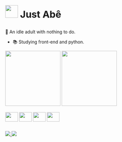 <div> <img  height='40px' width='40px' src= 'https://cdn.discordapp.com/attachments/1204181156862631986/1204589791333715998/70777952.png?ex=65d548aa&is=65c2d3aa&hm=6a3367d094c206ba0579c0a8ef4238601c2aeb12757eed622b8ad4f50a89340c&'><strong style='font-size: 30px'>  Just Abê</strong></div>

##

🍃 An idle adult with nothing to do.

- 📚 Studying front-end and python.

<div style='display: inline-block'>
   <img height='175em' src='https://github-readme-stats.vercel.app/api?username=Abe-isCharlie&show_icons=true&theme=dracula'/>
   <img height='175em' src='https://github-readme-stats.vercel.app/api/top-langs/?username=Abe-isCharlie&show_icons=true&theme=dracula'/>
</div>

<div style='display: inline_block'><br>
   <img align='center' height='30' width='40' src='https://cdn.jsdelivr.net/gh/devicons/devicon@latest/icons/css3/css3-original.svg'>
   <img align='center' height='30' width='40' src='https://cdn.jsdelivr.net/gh/devicons/devicon@latest/icons/html5/html5-original.svg'>
   <img align='center' height='30' width='40' src='https://cdn.jsdelivr.net/gh/devicons/devicon@latest/icons/javascript/javascript-original.svg'>
   <img align='center' height='30' width='40' src='https://cdn.jsdelivr.net/gh/devicons/devicon@latest/icons/python/python-original.svg'>
</div>

##

<div> 
   <a href='https://discordapp.com/users/690302307350741032' target='_blank'> <img src='https://dcbadge.vercel.app/api/shield/690302307350741032?compact=true' />
   <a href='https://github.com/Abe-isCharlie'>
   <img src='https://img.shields.io/badge/github-%23121011.svg?style=for-the-badge&logo=github&logoColor=white'>
</div>
